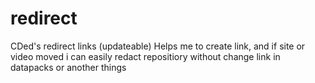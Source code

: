 # redirect
CDed's redirect links (updateable)
Helps me to create link, and if site or video moved i can easily redact repositiory without change link in datapacks or another things
